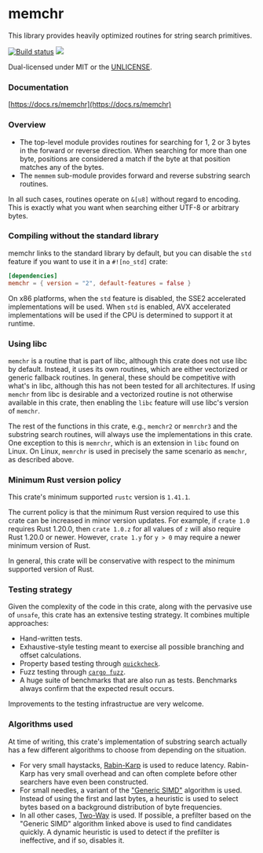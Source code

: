 memchr
======
This library provides heavily optimized routines for string search primitives.

[![Build status](https://github.com/BurntSushi/rust-memchr/workflows/ci/badge.svg)](https://github.com/BurntSushi/rust-memchr/actions)
[![](https://meritbadge.herokuapp.com/memchr)](https://crates.io/crates/memchr)

Dual-licensed under MIT or the [UNLICENSE](https://unlicense.org/).


### Documentation

[https://docs.rs/memchr](https://docs.rs/memchr)


### Overview

* The top-level module provides routines for searching for 1, 2 or 3 bytes
  in the forward or reverse direction. When searching for more than one byte,
  positions are considered a match if the byte at that position matches any
  of the bytes.
* The `memmem` sub-module provides forward and reverse substring search
  routines.

In all such cases, routines operate on `&[u8]` without regard to encoding. This
is exactly what you want when searching either UTF-8 or arbitrary bytes.

### Compiling without the standard library

memchr links to the standard library by default, but you can disable the
`std` feature if you want to use it in a `#![no_std]` crate:

```toml
[dependencies]
memchr = { version = "2", default-features = false }
```

On x86 platforms, when the `std` feature is disabled, the SSE2 accelerated
implementations will be used. When `std` is enabled, AVX accelerated
implementations will be used if the CPU is determined to support it at runtime.

### Using libc

`memchr` is a routine that is part of libc, although this crate does not use
libc by default. Instead, it uses its own routines, which are either vectorized
or generic fallback routines. In general, these should be competitive with
what's in libc, although this has not been tested for all architectures. If
using `memchr` from libc is desirable and a vectorized routine is not otherwise
available in this crate, then enabling the `libc` feature will use libc's
version of `memchr`.

The rest of the functions in this crate, e.g., `memchr2` or `memrchr3` and the
substring search routines, will always use the implementations in this crate.
One exception to this is `memrchr`, which is an extension in `libc` found on
Linux. On Linux, `memrchr` is used in precisely the same scenario as `memchr`,
as described above.


### Minimum Rust version policy

This crate's minimum supported `rustc` version is `1.41.1`.

The current policy is that the minimum Rust version required to use this crate
can be increased in minor version updates. For example, if `crate 1.0` requires
Rust 1.20.0, then `crate 1.0.z` for all values of `z` will also require Rust
1.20.0 or newer. However, `crate 1.y` for `y > 0` may require a newer minimum
version of Rust.

In general, this crate will be conservative with respect to the minimum
supported version of Rust.


### Testing strategy

Given the complexity of the code in this crate, along with the pervasive use
of `unsafe`, this crate has an extensive testing strategy. It combines multiple
approaches:

* Hand-written tests.
* Exhaustive-style testing meant to exercise all possible branching and offset
  calculations.
* Property based testing through [`quickcheck`](https://github.com/BurntSushi/quickcheck).
* Fuzz testing through [`cargo fuzz`](https://github.com/rust-fuzz/cargo-fuzz).
* A huge suite of benchmarks that are also run as tests. Benchmarks always
  confirm that the expected result occurs.

Improvements to the testing infrastructue are very welcome.


### Algorithms used

At time of writing, this crate's implementation of substring search actually
has a few different algorithms to choose from depending on the situation.

* For very small haystacks,
  [Rabin-Karp](https://en.wikipedia.org/wiki/Rabin%E2%80%93Karp_algorithm)
  is used to reduce latency. Rabin-Karp has very small overhead and can often
  complete before other searchers have even been constructed.
* For small needles, a variant of the
  ["Generic SIMD"](http://0x80.pl/articles/simd-strfind.html#algorithm-1-generic-simd)
  algorithm is used. Instead of using the first and last bytes, a heuristic is
  used to select bytes based on a background distribution of byte frequencies.
* In all other cases,
  [Two-Way](https://en.wikipedia.org/wiki/Two-way_string-matching_algorithm)
  is used. If possible, a prefilter based on the "Generic SIMD" algorithm
  linked above is used to find candidates quickly. A dynamic heuristic is used
  to detect if the prefilter is ineffective, and if so, disables it.
